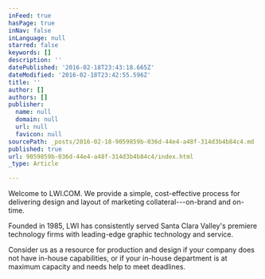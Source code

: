 ```yaml
---
inFeed: true
hasPage: true
inNav: false
inLanguage: null
starred: false
keywords: []
description: ''
datePublished: '2016-02-18T23:43:18.665Z'
dateModified: '2016-02-18T23:42:55.596Z'
title: ''
author: []
authors: []
publisher:
  name: null
  domain: null
  url: null
  favicon: null
sourcePath: _posts/2016-02-18-9059859b-036d-44e4-a48f-314d3b4b84c4.md
published: true
url: 9059859b-036d-44e4-a48f-314d3b4b84c4/index.html
_type: Article

---
```

Welcome to LWI.COM. We provide a simple, cost-effective process for delivering design and layout of marketing collateral---on-brand and on-time. 

Founded in 1985, LWI has consistently served Santa Clara Valley's premiere technology firms with leading-edge graphic technology and service. 

Consider us as a resource for production and design if your company does not have in-house capabilities, or if your in-house department is at maximum capacity and needs help to meet deadlines.